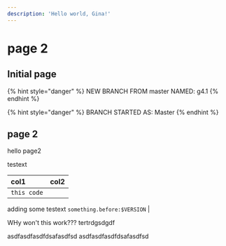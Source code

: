 ```yaml
---
description: 'Hello world, Gina!'
---
```


# page 2

## Initial page

{% hint style="danger" %}
NEW BRANCH FROM master NAMED: g4.1
{% endhint %}

{% hint style="danger" %}
BRANCH STARTED AS: Master
{% endhint %}

## page 2

hello page2

testext

| col1 | col2 |
| :--- | :--- |
| `this code` |




adding some testext
 `something.before:$VERSION` |

WHy won't this work???
tertrdgsdgdf

asdfasdfasdfdsafasdfsd
asdfasdfasdfdsafasdfsd
